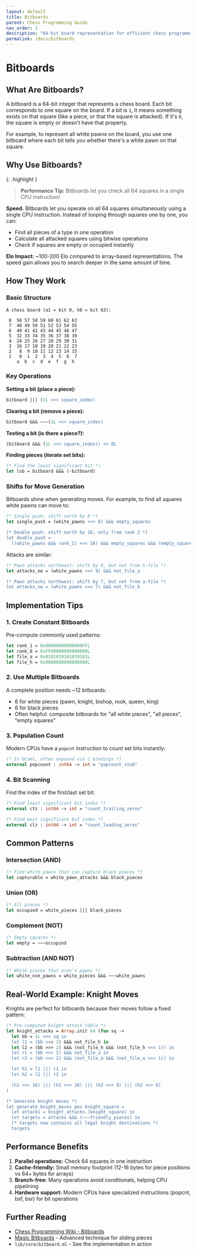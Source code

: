 ```yaml
---
layout: default
title: Bitboards
parent: Chess Programming Guide
nav_order: 1
description: "64-bit board representation for efficient chess programming"
permalink: /docs/bitboards
---
```


# Bitboards

## What Are Bitboards?

A bitboard is a 64-bit integer that represents a chess board. Each bit corresponds to one square on the board. If a bit is `1`, it means something exists on that square (like a piece, or that the square is attacked). If it's `0`, the square is empty or doesn't have that property.

For example, to represent all white pawns on the board, you use one bitboard where each bit tells you whether there's a white pawn on that square.

## Why Use Bitboards?

{: .highlight }
> **Performance Tip:** Bitboards let you check all 64 squares in a single CPU instruction!

**Speed.** Bitboards let you operate on all 64 squares simultaneously using a single CPU instruction. Instead of looping through squares one by one, you can:

- Find all pieces of a type in one operation
- Calculate all attacked squares using bitwise operations
- Check if squares are empty or occupied instantly

**Elo Impact:** ~100-200 Elo compared to array-based representations. The speed gain allows you to search deeper in the same amount of time.

## How They Work

### Basic Structure

```
A chess board (a1 = bit 0, h8 = bit 63):

 8  56 57 58 59 60 61 62 63
 7  48 49 50 51 52 53 54 55
 6  40 41 42 43 44 45 46 47
 5  32 33 34 35 36 37 38 39
 4  24 25 26 27 28 29 30 31
 3  16 17 18 19 20 21 22 23
 2   8  9 10 11 12 13 14 15
 1   0  1  2  3  4  5  6  7
    a  b  c  d  e  f  g  h
```

### Key Operations

**Setting a bit (place a piece):**

```ocaml
bitboard ||| (1L <<< square_index)
```

**Clearing a bit (remove a piece):**

```ocaml
bitboard &&& ~~~(1L <<< square_index)
```

**Testing a bit (is there a piece?):**

```ocaml
(bitboard &&& (1L <<< square_index)) <> 0L
```

**Finding pieces (iterate set bits):**

```ocaml
(* Find the least significant bit *)
let lsb = bitboard &&& (-bitboard)
```

### Shifts for Move Generation

Bitboards shine when generating moves. For example, to find all squares white pawns can move to:

```ocaml
(* Single push: shift north by 8 *)
let single_push = (white_pawns <<< 8) &&& empty_squares

(* Double push: shift north by 16, only from rank 2 *)
let double_push =
  ((white_pawns &&& rank_2) <<< 16) &&& empty_squares &&& (empty_squares <<< 8)
```

Attacks are similar:

```ocaml
(* Pawn attacks northeast: shift by 9, but not from h-file *)
let attacks_ne = (white_pawns <<< 9) &&& not_file_a

(* Pawn attacks northwest: shift by 7, but not from a-file *)
let attacks_nw = (white_pawns <<< 7) &&& not_file_h
```

## Implementation Tips

### 1. Create Constant Bitboards

Pre-compute commonly used patterns:

```ocaml
let rank_1 = 0x00000000000000FFL
let rank_8 = 0xFF00000000000000L
let file_a = 0x0101010101010101L
let file_h = 0x8080808080808080L
```

### 2. Use Multiple Bitboards

A complete position needs ~12 bitboards:

- 6 for white pieces (pawn, knight, bishop, rook, queen, king)
- 6 for black pieces
- Often helpful: composite bitboards for "all white pieces", "all pieces", "empty squares"

### 3. Population Count

Modern CPUs have a `popcnt` instruction to count set bits instantly:

```ocaml
(* In OCaml, often exposed via C bindings *)
external popcount : int64 -> int = "popcount_stub"
```

### 4. Bit Scanning

Find the index of the first/last set bit:

```ocaml
(* Find least significant bit index *)
external ctz : int64 -> int = "count_trailing_zeros"

(* Find most significant bit index *)
external clz : int64 -> int = "count_leading_zeros"
```

## Common Patterns

### Intersection (AND)

```ocaml
(* Find white pawns that can capture black pieces *)
let capturable = white_pawn_attacks &&& black_pieces
```

### Union (OR)

```ocaml
(* All pieces *)
let occupied = white_pieces ||| black_pieces
```

### Complement (NOT)

```ocaml
(* Empty squares *)
let empty = ~~~occupied
```

### Subtraction (AND NOT)

```ocaml
(* White pieces that aren't pawns *)
let white_non_pawns = white_pieces &&& ~~~white_pawns
```

## Real-World Example: Knight Moves

Knights are perfect for bitboards because their moves follow a fixed pattern:

```ocaml
(* Pre-computed knight attack table *)
let knight_attacks = Array.init 64 (fun sq ->
  let bb = 1L <<< sq in
  let l1 = (bb >>> 1) &&& not_file_h in
  let l2 = (bb >>> 2) &&& (not_file_h &&& (not_file_h <<< 1)) in
  let r1 = (bb <<< 1) &&& not_file_a in
  let r2 = (bb <<< 2) &&& (not_file_a &&& (not_file_a >>> 1)) in

  let h1 = l1 ||| r1 in
  let h2 = l2 ||| r2 in

  (h1 <<< 16) ||| (h1 >>> 16) ||| (h2 <<< 8) ||| (h2 >>> 8)
)

(* Generate knight moves *)
let generate_knight_moves pos knight_square =
  let attacks = knight_attacks.(knight_square) in
  let targets = attacks &&& (~~~friendly_pieces) in
  (* targets now contains all legal knight destinations *)
  targets
```

## Performance Benefits

1. **Parallel operations:** Check 64 squares in one instruction
2. **Cache-friendly:** Small memory footprint (12-16 bytes for piece positions vs 64+ bytes for arrays)
3. **Branch-free:** Many operations avoid conditionals, helping CPU pipelining
4. **Hardware support:** Modern CPUs have specialized instructions (popcnt, bsf, bsr) for bit operations

## Further Reading

- [Chess Programming Wiki - Bitboards](https://www.chessprogramming.org/Bitboards)
- [Magic Bitboards](magic-bitboards.md) - Advanced technique for sliding pieces
- `lib/core/bitboard.ml` - See the implementation in action
